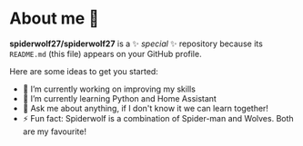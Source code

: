 # About me 👋


**spiderwolf27/spiderwolf27** is a ✨ _special_ ✨ repository because its `README.md` (this file) appears on your GitHub profile.

Here are some ideas to get you started:

- 🔭 I’m currently working on improving my skills
- 🌱 I’m currently learning Python and Home Assistant
- 💬 Ask me about anything, if I don't know it we can learn together!
- ⚡ Fun fact: Spiderwolf is a combination of Spider-man and Wolves. Both are my favourite!

